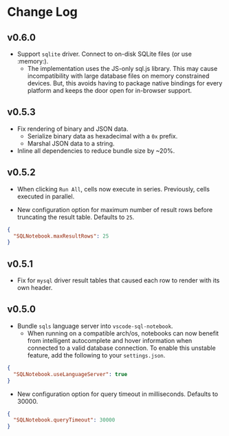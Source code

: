 # Change Log

## v0.6.0

- Support `sqlite` driver. Connect to on-disk SQLite files (or use :memory:).
  - The implementation uses the JS-only sql.js library. This may cause incompatibility with large
    database files on memory constrained devices. But, this avoids having to package native bindings
    for every platform and keeps the door open for in-browser support.

## v0.5.3

- Fix rendering of binary and JSON data.
  - Serialize binary data as hexadecimal with a `0x` prefix.
  - Marshal JSON data to a string.
- Inline all dependencies to reduce bundle size by ~20%.

## v0.5.2

- When clicking `Run All`, cells now execute in series. Previously, cells executed in parallel.

- New configuration option for maximum number of result rows before truncating the result table.
  Defaults to `25`.

```json
{
  "SQLNotebook.maxResultRows": 25
}
```

## v0.5.1

- Fix for `mysql` driver result tables that caused each row to render with its own header.

## v0.5.0

- Bundle `sqls` language server into `vscode-sql-notebook`.
  - When running on a compatible arch/os, notebooks can now
    benefit from intelligent autocomplete and hover information
    when connected to a valid database connection. To enable this unstable
    feature, add the following to your `settings.json`.

```json
{
  "SQLNotebook.useLanguageServer": true
}
```

- New configuration option for query timeout in milliseconds. Defaults to 30000.

```json
{
  "SQLNotebook.queryTimeout": 30000
}
```
